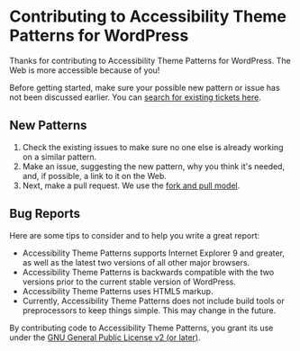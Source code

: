 # Contributing to Accessibility Theme Patterns for WordPress

Thanks for contributing to Accessibility Theme Patterns for WordPress. The Web is more accessible because of you!

Before getting started, make sure your possible new pattern or issue has not been discussed earlier. You can [search for existing tickets here](https://github.com/wpaccessibility/a11ythemepatterns/search).

## New Patterns

1. Check the existing issues to make sure no one else is already working on a similar pattern.
2. Make an issue, suggesting the new pattern, why you think it's needed, and, if possible, a link to it on the Web.
3. Next, make a pull request. We use the [fork and pull model](https://help.github.com/articles/using-pull-requests/#types-of-collaborative-development-models).

## Bug Reports

Here are some tips to consider and to help you write a great report:

* Accessibility Theme Patterns supports Internet Explorer 9 and greater, as well as the latest two versions of all other major browsers.
* Accessibility Theme Patterns is backwards compatible with the two versions prior to the current stable version of WordPress.
* Accessibility Theme Patterns uses HTML5 markup.
* Currently, Accessibility Theme Patterns does not include build tools or preprocessors to keep things simple. This may change in the future.

By contributing code to Accessibility Theme Patterns, you grant its use under the [GNU General Public License v2 (or later)](http://www.gnu.org/licenses/gpl-2.0.html).